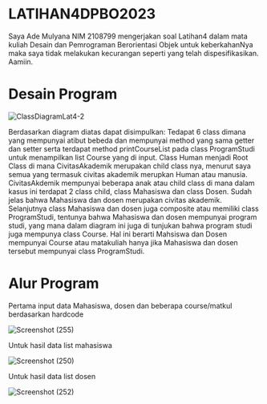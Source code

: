 # LATIHAN4DPBO2023
Saya Ade Mulyana NIM 2108799 mengerjakan soal Latihan4 dalam mata kuliah Desain dan Pemrograman Berorientasi Objek untuk keberkahanNya maka saya tidak melakukan kecurangan seperti yang telah dispesifikasikan. Aamiin.

# Desain Program
![ClassDiagramLat4-2](https://user-images.githubusercontent.com/100661834/223343421-c56641bb-a9ba-494c-8e17-e057eb75dc0c.png)

Berdasarkan diagram diatas dapat disimpulkan:
Tedapat 6 class dimana yang mempunyai atibut bebeda dan mempunyai method yang sama getter dan setter serta terdapat method printCourseList pada class ProgramStudi untuk menampilkan list Course yang di input.
Class Human menjadi Root Class di mana CivitasAkademik merupakan child class nya, menurut saya semua yang termasuk civitas akademik merupkan Human atau manusia. CivitasAkdemik mempunyai beberapa anak atau child class di mana dalam kasus ini terdapat 2 class child, class Mahasiswa dan class Dosen. Sudah jelas bahwa Mahasiswa dan dosen merupakan civitas akademik.
Selanjutnya class Mahasiswa dan dosen juga composite atau memiliki class ProgramStudi, tentunya bahwa Mahasiswa dan dosen mempunyai program studi, yang mana dalam diagram ini juga di tunjukan bahwa program studi juga mempunya class Course. Hal ini berarti Mahsiswa dan Dosen mempunyai Course atau matakuliah hanya jika Mahasiswa dan dosen tersebut mempunyai class ProgramStudi.

# Alur Program
Pertama input data Mahasiswa, dosen dan beberapa course/matkul berdasarkan hardcode

![Screenshot (255)](https://user-images.githubusercontent.com/100661834/223343554-5826dec4-9eb5-490c-9dfd-651219e22939.png)

Untuk hasil data list mahasiswa

![Screenshot (250)](https://user-images.githubusercontent.com/100661834/223343754-28a5fddf-a7c3-4dd4-bc47-e99f0c858144.png)

Untuk hasil data list dosen

![Screenshot (252)](https://user-images.githubusercontent.com/100661834/223343914-5f551d61-fd30-436e-904a-4a569232196b.png)
